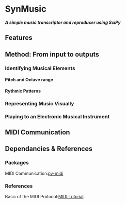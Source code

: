 # SynMusic
_**A simple music transcriptor and reproducer using SciPy**_
## Features

## Method: From input to outputs
### Identifying Musical Elements
#### Pitch and Octave range
#### Rythmic Patterns
#### 
### Representing Music Visually 
### Playing to an Electronic Musical Instrument
## MIDI Communication

## Dependancies & References
### Packages 
MIDI Communication:[py-midi](https://pypi.org/project/py-midi/)
### References
Basic of the MIDI Protocol:[MIDI Tutorial](https://www.cs.cmu.edu/~music/cmsip/readings/MIDI%20tutorial%20for%20programmers.html) 
